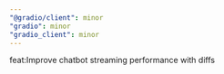 ```yaml
---
"@gradio/client": minor
"gradio": minor
"gradio_client": minor
---
```


feat:Improve chatbot streaming performance with diffs

